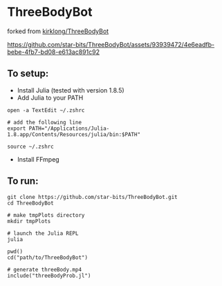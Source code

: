 # ThreeBodyBot

forked from [kirklong/ThreeBodyBot](https://github.com/kirklong/ThreeBodyBot)

https://github.com/star-bits/ThreeBodyBot/assets/93939472/4e6eadfb-bebe-4fb7-bd08-e613ac891c92

## To setup:
- Install Julia (tested with version 1.8.5)
- Add Julia to your PATH
```shell
open -a TextEdit ~/.zshrc

# add the following line
export PATH="/Applications/Julia-1.8.app/Contents/Resources/julia/bin:$PATH"

source ~/.zshrc
```
- Install FFmpeg

## To run:
```shell
git clone https://github.com/star-bits/ThreeBodyBot.git 
cd ThreeBodyBot

# make tmpPlots directory
mkdir tmpPlots

# launch the Julia REPL
julia

pwd()
cd("path/to/ThreeBodyBot")

# generate threeBody.mp4
include("threeBodyProb.jl")
```
